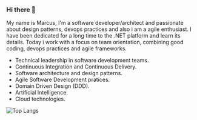### Hi there 👋

My name is Marcus, I'm a software developer/architect and passionate about design patterns, devops practices and also i am a agile enthusiast. 
I have been dedicated for a long time to the .NET platform and learn its details. Today i work with a focus on team orientation, combining good coding, devops practices and agile frameworks.

- Technical leadership in software development teams.
- Continuous Integration and Continuous Delivery.
- Software architecture and design patterns.
- Agile Software Development pratices.
- Domain Driven Design (DDD). 
- Artificial Intelligence.
- Cloud technologies.

<!--
**mpghelli/mpghelli** is a ✨ _special_ ✨ repository because its `README.md` (this file) appears on your GitHub profile.

Here are some ideas to get you started:

- 🔭 I’m currently working on ...
- 🌱 I’m currently learning ...
- 👯 I’m looking to collaborate on ...
- 🤔 I’m looking for help with ...
- 💬 Ask me about ...
- 📫 How to reach me: ...
- 😄 Pronouns: ...
- ⚡ Fun fact: ...
-->

![Top Langs](https://github-readme-stats.vercel.app/api/top-langs/?username=mpgalo&layout=compact&theme=radical)
